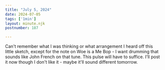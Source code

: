 ```yaml
---
title: "July 5, 2024"
date: 2024-07-05
tags: ['1min']
layout: minute.njk
postnumber: 187

---	
```


Can't remember what I was thinking or what arrangement I heard off this little sketch, except for the note on Woe is a Me Bop - I want drumming that sounds like John French on that tune. This pulse will have to suffice. I'll post it now though I don't like it - maybe it'll sound different tomorrow. 